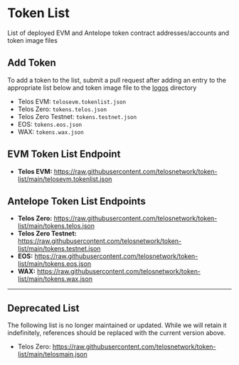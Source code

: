 # Token List
List of deployed EVM and Antelope token contract addresses/accounts and token image files

## Add Token
To add a token to the list, submit a pull request after adding an entry to the appropriate list below and token image file to the [logos](https://github.com/telosnetwork/token-list/tree/main/logos) directory
- Telos EVM: `telosevm.tokenlist.json`
- Telos Zero: `tokens.telos.json`
- Telos Zero Testnet: `tokens.testnet.json`
- EOS: `tokens.eos.json`
- WAX: `tokens.wax.json`

## EVM Token List Endpoint
- **Telos EVM:** https://raw.githubusercontent.com/telosnetwork/token-list/main/telosevm.tokenlist.json
   
## Antelope Token List Endpoints
- **Telos Zero:** https://raw.githubusercontent.com/telosnetwork/token-list/main/tokens.telos.json   
- **Telos Zero Testnet:** https://raw.githubusercontent.com/telosnetwork/token-list/main/tokens.testnet.json   
- **EOS:** https://raw.githubusercontent.com/telosnetwork/token-list/main/tokens.eos.json   
- **WAX:** https://raw.githubusercontent.com/telosnetwork/token-list/main/tokens.wax.json   

------

## Deprecated List
The following list is no longer maintained or updated. While we will retain it indefinitely, references should be replaced with the current version above.

- Telos Zero: https://raw.githubusercontent.com/telosnetwork/token-list/main/telosmain.json

